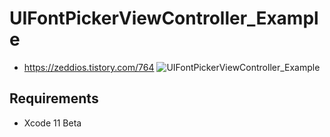 # UIFontPickerViewController_Example

- https://zeddios.tistory.com/764
![UIFontPickerViewController_Example](./images/UIFontPickerViewController.gif)

## Requirements

- Xcode 11 Beta
